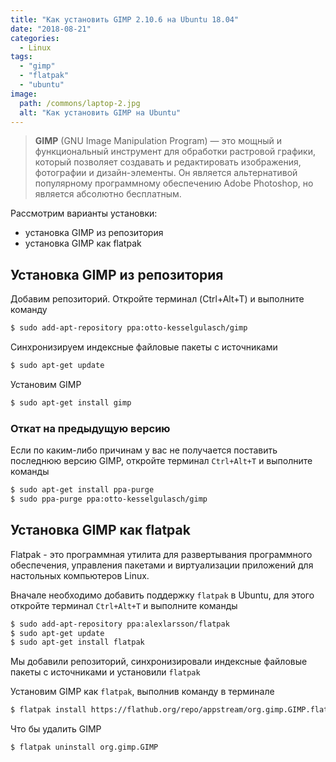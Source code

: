 ```yaml
---
title: "Как установить GIMP 2.10.6 на Ubuntu 18.04"
date: "2018-08-21"
categories: 
  - Linux
tags: 
  - "gimp"
  - "flatpak"
  - "ubuntu"
image:
  path: /commons/laptop-2.jpg
  alt: "Как установить GIMP на Ubuntu"
---
```


> **GIMP** (GNU Image Manipulation Program) — это мощный и функциональный инструмент для обработки растровой графики, который позволяет создавать и редактировать изображения, фотографии и дизайн-элементы. Он является альтернативой популярному программному обеспечению Adobe Photoshop, но является абсолютно бесплатным.

Рассмотрим варианты установки:

- установка GIMP из репозитория
- установка GIMP как flatpak

## Установка GIMP из репозитория

Добавим репозиторий. Откройте терминал (Ctrl+Alt+T) и выполните команду

```sh
$ sudo add-apt-repository ppa:otto-kesselgulasch/gimp
```

Синхронизируем индексные файловые пакеты с источниками

```sh
$ sudo apt-get update
```

Установим GIMP

```sh
$ sudo apt-get install gimp
```

### Откат на предыдущую версию

Если по каким-либо причинам у вас не получается поставить последнюю версию GIMP, откройте терминал `Ctrl+Alt+T` и выполните команды

```sh
$ sudo apt-get install ppa-purge
$ sudo ppa-purge ppa:otto-kesselgulasch/gimp
```

## Установка GIMP как flatpak

Flatpak - это программная утилита для развертывания программного обеспечения, управления пакетами и виртуализации приложений для настольных компьютеров Linux.

Вначале необходимо добавить поддержку `flatpak` в Ubuntu, для этого откройте терминал `Ctrl+Alt+T` и выполните команды

```sh
$ sudo add-apt-repository ppa:alexlarsson/flatpak
$ sudo apt-get update
$ sudo apt-get install flatpak
```

Мы добавили репозиторий, синхронизировали индексные файловые пакеты с источниками и установили `flatpak`

Установим GIMP как `flatpak`, выполнив команду в терминале

```sh
$ flatpak install https://flathub.org/repo/appstream/org.gimp.GIMP.flatpakref
```

Что бы удалить GIMP

```sh
$ flatpak uninstall org.gimp.GIMP
```
